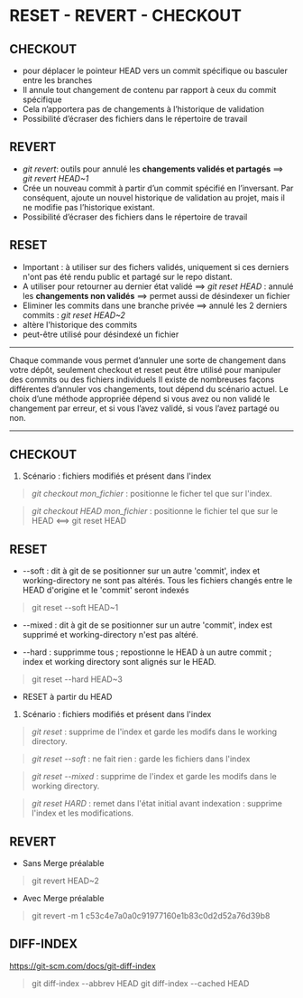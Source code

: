 RESET - REVERT - CHECKOUT
=========================

## CHECKOUT
* pour déplacer le pointeur HEAD vers un commit spécifique ou basculer entre les branches
* Il annule tout changement de contenu par rapport à ceux du commit spécifique
* Cela n’apportera pas de changements à l’historique de validation
* Possibilité d’écraser des fichiers dans le répertoire de travail

## REVERT
* *git revert*: outils pour annulé les **changements validés et partagés** ==> *git revert HEAD~1*
* Crée un nouveau commit à partir d’un commit spécifié en l’inversant. Par conséquent, ajoute un nouvel historique de validation au projet, mais il ne modifie pas l’historique existant.
* Possibilité d’écraser des fichiers dans le répertoire de travail

## RESET
* Important : à utiliser sur des fichers validés, uniquement si ces derniers n'ont pas été rendu public et partagé sur le repo distant.
* A utiliser pour retourner au dernier état validé
==> *git reset HEAD* : annulé les **changements non validés**
==> permet aussi de désindexer un fichier
* Eliminer les commits dans une branche privée
==> annulé les 2 derniers commits : *git reset HEAD~2*
* altère l'historique des commits
* peut-être utilisé pour désindexé un fichier

---

Chaque commande vous permet d’annuler une sorte de changement dans votre dépôt, seulement checkout et reset peut être utilisé pour manipuler des commits ou des fichiers individuels
Il existe de nombreuses façons différentes d’annuler vos changements, tout dépend du scénario actuel. Le choix d’une méthode appropriée dépend si vous avez ou non validé le changement par erreur, et si vous l’avez validé, si vous l’avez partagé ou non.

---
## CHECKOUT
1. Scénario : fichiers modifiés et présent dans l'index
> *git checkout mon_fichier* : positionne le ficher tel que sur l'index.

> *git checkout HEAD mon_fichier* : positionne le fichier tel que sur le HEAD <==> git reset HEAD

## RESET
* --soft : dit à git de se positionner sur un autre 'commit', index et working-directory ne sont pas altérés.
Tous les fichiers changés entre le HEAD d'origine et le 'commit' seront indexés
> git reset --soft HEAD~1

* --mixed : dit à git de se positionner sur un autre 'commit', index est supprimé et working-directory n'est pas altéré.

* --hard : supprimme tous ; repostionne le HEAD à un autre commit ; index et working directory sont alignés sur le HEAD.
> git reset --hard HEAD~3

* RESET à partir du HEAD
1. Scénario : fichiers modifiés et présent dans l'index
> *git reset* : supprime de l'index et garde les modifs dans le working directory.

> *git reset --soft* : ne fait rien : garde les fichiers dans l'index

> *git reset --mixed* : supprime de l'index et garde les modifs dans le working directory.

> *git reset HARD* : remet dans l'état initial avant indexation : supprime l'index et les modifications.

## REVERT
* Sans Merge préalable
> git revert HEAD~2
* Avec Merge préalable
> git revert -m 1 c53c4e7a0a0c91977160e1b83c0d2d52a76d39b8



## DIFF-INDEX
https://git-scm.com/docs/git-diff-index
> git diff-index --abbrev HEAD
> git diff-index --cached HEAD
